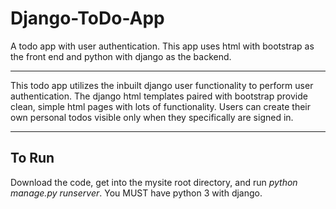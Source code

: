 # Django-ToDo-App
A todo app with user authentication. This app uses html with bootstrap as the front end and python with django as the backend.

- - -

This todo app utilizes the inbuilt django user functionality to perform user authentication.
The django html templates paired with bootstrap provide clean, simple html pages with lots of functionality.
Users can create their own personal todos visible only when they specifically are signed in.

- - -

## To Run
Download the code, get into the mysite root directory, and run *python manage.py runserver*.
You MUST have python 3 with django.

